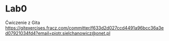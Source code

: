 # Lab0
Ćwiczenie z Gita
https://gitexercises.fracz.com/committer/f633d2d027ccd4491a96bcc36a3ed07921034fd4?email=piotr.sielchanowicz@onet.pl
